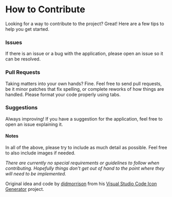 # How to Contribute

Looking for a way to contribute to the project? Great! Here are a few tips to help you get started.

### Issues

If there is an issue or a bug with the application, please open an issue so it can be resolved.

### Pull Requests

Taking matters into your own hands? Fine. Feel free to send pull requests, be it minor patches that fix spelling, or complete reworks of how things are handled.
Please format your code properly using tabs.

### Suggestions

Always improving! If you have a suggestion for the application, feel free to open an issue explaining it.

#### Notes

In all of the above, please try to include as much detail as possible. Feel free to also include images if needed.

*There are currently no special requirements or guidelines to follow when contributing. Hopefully things don't get out of hand to the point where they will need to be implemented.*

Original idea and code by [djdmorrison](https://github.com/djdmorrison) from his [Visual Studio Code Icon Generator](https://github.com/djdmorrison/vs-code-icon) project.
